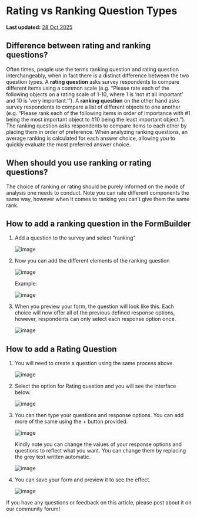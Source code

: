 # Rating vs Ranking Question Types
**Last updated:** <a href="https://github.com/kobotoolbox/docs/blob/01270a828ec846731411368326ba58114adda98e/source/rating_ranking.md" class="reference">28 Oct 2025</a>


## Difference between rating and ranking questions?

Often times, people use the terms ranking question and rating question interchangeably, when in fact there is a distinct difference between the two question types. A **rating question** asks survey respondents to compare different items using a common scale (e.g. “Please rate each of the following objects on a rating scale of 1-10, where 1 is ‘not at all important’ and 10 is ‘very important.’”). A **ranking question** on the other hand asks survey respondents to compare a list of different objects to one another (e.g. “Please rank each of the following items in order of importance with #1 being the most important object to #10 being the least important object.”). The ranking question asks respondents to compare items to each other by placing them in order of preference. When analyzing ranking questions, an average ranking is calculated for each answer choice, allowing you to quickly evaluate the most preferred answer choice.

## When should you use ranking or rating questions?

The choice of ranking or rating should be purely informed on the mode of analysis one needs to conduct. Note you can rate different components the same way, however when it comes to ranking you can’t give them the same rank.

## How to add a ranking question in the FormBuilder

1. Add a question to the survey and select "ranking"

    ![image](/images/rating_ranking/add_question.gif)

2. Now you can add the different elements of the ranking question

    ![image](/images/rating_ranking/elements.png)

    Example:

    ![image](/images/rating_ranking/example.png)

3. When you preview your form, the question will look like this. Each choice will now offer all of the previous defined response options, however, respondents can only select each response option once.

    ![image](/images/rating_ranking/preview_ranking.gif)

## How to add a Rating Question

1. You will need to create a question using the same process above.

    ![image](/images/rating_ranking/create_question.png)

2. Select the option for Rating question and you will see the interface below.

    ![image](/images/rating_ranking/rating.png)

3. You can then type your questions and response options. You can add more of the same using the + button provided.

    ![image](/images/rating_ranking/more_questions.png)

    Kindly note you can change the values of your response options and questions to reflect what you want. You can change them by replacing the grey text written automatic.

    ![image](/images/rating_ranking/change_values.png)

4. You can save your form and preview it to see the effect.

    ![image](/images/rating_ranking/preview_rating.png)

If you have any questions or feedback on this article, please post about it on our community forum!
